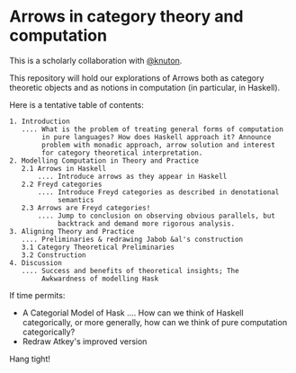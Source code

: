 Arrows in category theory and computation
=========================================

This is a scholarly collaboration with [@knuton](https://github.com/knuton).

This repository will hold our explorations of Arrows both as category theoretic
objects and as notions in computation (in particular, in Haskell).

Here is a tentative table of contents:

    1. Introduction
       .... What is the problem of treating general forms of computation
            in pure languages? How does Haskell approach it? Announce
            problem with monadic approach, arrow solution and interest
            for category theoretical interpretation.
    2. Modelling Computation in Theory and Practice
       2.1 Arrows in Haskell
           .... Introduce arrows as they appear in Haskell
       2.2 Freyd categories
           .... Introduce Freyd categories as described in denotational
                semantics
       2.3 Arrows are Freyd categories!
           .... Jump to conclusion on observing obvious parallels, but
                backtrack and demand more rigorous analysis.
    3. Aligning Theory and Practice
       .... Preliminaries & redrawing Jabob &al's construction
       3.1 Category Theoretical Preliminaries
       3.2 Construction
    4. Discussion
       .... Success and benefits of theoretical insights; The
            Awkwardness of modelling Hask

If time permits:

  * A Categorial Model of Hask
    .... How can we think of Haskell categorically, or more
         generally, how can we think of pure computation
         categorically?
  * Redraw Atkey's improved version
    

Hang tight!
